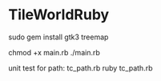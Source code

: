 # TileWorldRuby

sudo gem install gtk3 treemap

chmod +x main.rb
./main.rb

unit test for path: tc_path.rb
ruby tc_path.rb
